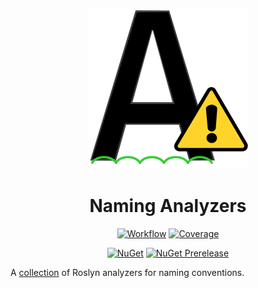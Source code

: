 <div align="center">

![logo](./images/Logo.svg)

<h1>Naming Analyzers</h1>

[![Workflow](https://github.com/gpetrou/GP.NamingAnalyzers/actions/workflows/workflow.yml/badge.svg?branch=main)](https://github.com/gpetrou/GP.NamingAnalyzers/actions/workflows/workflow.yml?query=branch%3Amain)
[![Coverage](https://gist.github.com/gpetrou/2bff300554a87dafa514413903d10998/raw/GP.NamingAnalyzers.CoverageBadge.svg)](https://github.com/gpetrou/GP.NamingAnalyzers/actions/workflows/workflow.yml?query=branch%3Amain)

[![NuGet](https://img.shields.io/nuget/v/GP.NamingAnalyzers?label=NuGet&style=plastic)](https://www.nuget.org/packages/GP.NamingAnalyzers)
[![NuGet Prerelease](https://img.shields.io/nuget/vpre/GP.NamingAnalyzers?label=NuGet-pre&logo=nuget&style=plastic)](https://www.nuget.org/packages/GP.NamingAnalyzers)

</div>

A [collection](./docs/Rules.md) of Roslyn analyzers for naming conventions.